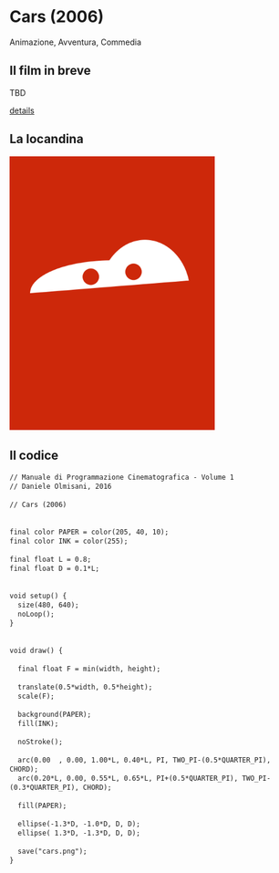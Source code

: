 # Cars (2006)

Animazione, Avventura, Commedia

## Il film in breve
TBD

[details](https://www.imdb.com/title/tt0317219/)

## La locandina
<img src="cars.png"  width="360px" title="Cars">


## Il codice
```processing
// Manuale di Programmazione Cinematografica - Volume 1
// Daniele Olmisani, 2016

// Cars (2006)


final color PAPER = color(205, 40, 10);
final color INK = color(255);

final float L = 0.8;
final float D = 0.1*L;


void setup() {
  size(480, 640);
  noLoop();
}


void draw() {
  
  final float F = min(width, height);
  
  translate(0.5*width, 0.5*height);
  scale(F);
  
  background(PAPER);
  fill(INK);
  
  noStroke();
  
  arc(0.00  , 0.00, 1.00*L, 0.40*L, PI, TWO_PI-(0.5*QUARTER_PI), CHORD);
  arc(0.20*L, 0.00, 0.55*L, 0.65*L, PI+(0.5*QUARTER_PI), TWO_PI-(0.3*QUARTER_PI), CHORD);
  
  fill(PAPER);
  
  ellipse(-1.3*D, -1.0*D, D, D);
  ellipse( 1.3*D, -1.3*D, D, D);
  
  save("cars.png");
}
```
